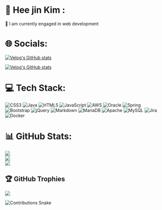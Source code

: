 # 💫 Hee jin Kim :
🌱 I am currently engaged in web development<br>


# 🌐 Socials:
[![Velog's GitHub stats](https://velog-readme-stats.vercel.app/api/badge?name=jinjinzala)](https://velog.io/@jinjinzala) 

[![Velog's GitHub stats](https://velog-readme-stats.vercel.app/api?name=jinjinzala&color=dark)](https://velog-readme-stats.vercel.app/api/redirect?name=jinjinzala&tag=프로그래머스)

# 💻 Tech Stack:
![CSS3](https://img.shields.io/badge/css3-%231572B6.svg?style=for-the-badge&logo=css3&logoColor=white) ![Java](https://img.shields.io/badge/java-%23ED8B00.svg?style=for-the-badge&logo=java&logoColor=white) ![HTML5](https://img.shields.io/badge/html5-%23E34F26.svg?style=for-the-badge&logo=html5&logoColor=white) ![JavaScript](https://img.shields.io/badge/javascript-%23323330.svg?style=for-the-badge&logo=javascript&logoColor=%23F7DF1E) ![AWS](https://img.shields.io/badge/AWS-%23FF9900.svg?style=for-the-badge&logo=amazon-aws&logoColor=white) ![Oracle](https://img.shields.io/badge/Oracle-F80000?style=for-the-badge&logo=oracle&logoColor=white) ![Spring](https://img.shields.io/badge/spring-%236DB33F.svg?style=for-the-badge&logo=spring&logoColor=white) ![Bootstrap](https://img.shields.io/badge/bootstrap-%23563D7C.svg?style=for-the-badge&logo=bootstrap&logoColor=white) ![jQuery](https://img.shields.io/badge/jquery-%230769AD.svg?style=for-the-badge&logo=jquery&logoColor=white) ![Markdown](https://img.shields.io/badge/markdown-%23000000.svg?style=for-the-badge&logo=markdown&logoColor=white) ![MariaDB](https://img.shields.io/badge/MariaDB-003545?style=for-the-badge&logo=mariadb&logoColor=white) ![Apache](https://img.shields.io/badge/apache-%23D42029.svg?style=for-the-badge&logo=apache&logoColor=white) ![MySQL](https://img.shields.io/badge/mysql-%2300f.svg?style=for-the-badge&logo=mysql&logoColor=white) ![Jira](https://img.shields.io/badge/jira-%230A0FFF.svg?style=for-the-badge&logo=jira&logoColor=white) ![Docker](https://img.shields.io/badge/docker-%230db7ed.svg?style=for-the-badge&logo=docker&logoColor=white)


# 📊 GitHub Stats:
![](https://github-readme-stats.vercel.app/api?username=jinjinzala&theme=dark&hide_border=false&include_all_commits=false&count_private=false)<br/>
![](https://github-readme-streak-stats.herokuapp.com/?user=jinjinzala&theme=dark&hide_border=false)<br/>
![](https://github-readme-stats.vercel.app/api/top-langs/?username=jinjinzala&theme=dark&hide_border=false&include_all_commits=false&count_private=false&layout=compact)

## 🏆 GitHub Trophies
![](https://github-profile-trophy.vercel.app/?username=jinjinzala&theme=monokai&no-frame=false&no-bg=true&margin-w=4)


![Contributions Snake](https://github.com/<jinjinzala>/<jinjinzala>/blob/output/github-contribution-grid-snake.svg)

<!-- Proudly created with GPRM ( https://gprm.itsvg.in ) -->
